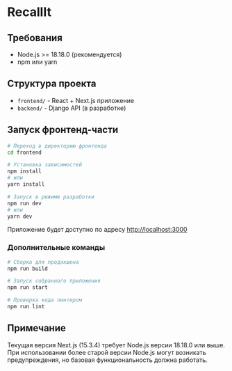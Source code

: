 # RecallIt

## Требования

- Node.js >= 18.18.0 (рекомендуется)
- npm или yarn

## Структура проекта

- `frontend/` - React + Next.js приложение
- `backend/` - Django API (в разработке)

## Запуск фронтенд-части

```bash
# Переход в директорию фронтенда
cd frontend

# Установка зависимостей
npm install
# или
yarn install

# Запуск в режиме разработки
npm run dev
# или
yarn dev
```

Приложение будет доступно по адресу [http://localhost:3000](http://localhost:3000)

### Дополнительные команды

```bash
# Сборка для продакшена
npm run build

# Запуск собранного приложения
npm run start

# Проверка кода линтером
npm run lint
```

## Примечание

Текущая версия Next.js (15.3.4) требует Node.js версии 18.18.0 или выше. При использовании более старой версии Node.js могут возникать предупреждения, но базовая функциональность должна работать.